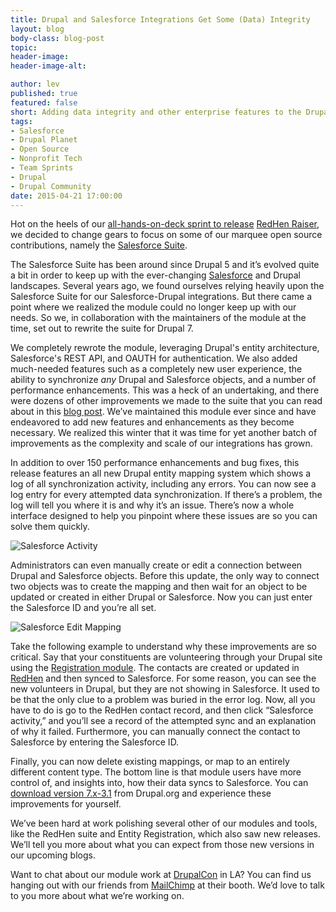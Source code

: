 ```yaml
---
title: Drupal and Salesforce Integrations Get Some (Data) Integrity
layout: blog
body-class: blog-post
topic:
header-image:
header-image-alt:

author: lev
published: true
featured: false
short: Adding data integrity and other enterprise features to the Drupal-Salesforce integration.
tags:
- Salesforce
- Drupal Planet
- Open Source
- Nonprofit Tech
- Team Sprints
- Drupal
- Drupal Community
date: 2015-04-21 17:00:00
---
```


Hot on the heels of our [all-hands-on-deck sprint to release](/blog/2015/01/reimagined-sprints-redhen-raiser/) [RedHen Raiser](https://www.drupal.org/project/redhen_raiser), we decided to change gears to focus on some of our marquee open source contributions, namely the [Salesforce Suite](https://www.drupal.org/project/salesforce).

The Salesforce Suite has been around since Drupal 5 and it’s evolved quite a bit in order to keep up with the ever-changing [Salesforce](http://salesforce.com) and Drupal landscapes. Several years ago, we found ourselves relying heavily upon the Salesforce Suite for our Salesforce-Drupal integrations. But there came a point where we realized the module could no longer keep up with our needs. So we, in collaboration with the maintainers of the module at the time, set out to rewrite the suite for Drupal 7.

We completely rewrote the module, leveraging Drupal's entity architecture, Salesforce's REST API, and OAUTH for authentication. We also added much-needed features such as a completely new user experience, the ability to synchronize _any_ Drupal and Salesforce objects, and a number of performance enhancements. This was a heck of an undertaking, and there were dozens of other improvements we made to the suite that you can read about in this [blog post](/blog/2012/11/lev/salesforce-rest-oauth/). We’ve maintained this module ever since and have endeavored to add new features and enhancements as they become necessary. We realized this winter that it was time for yet another batch of improvements as the complexity and scale of our integrations has grown.

In addition to over 150 performance enhancements and bug fixes, this release features an all new Drupal entity mapping system which shows a log of all synchronization activity, including any errors. You can now see a log entry for every attempted data synchronization. If there’s a problem, the log will tell you where it is and why it’s an issue. There’s now a whole interface designed to help you pinpoint where these issues are so you can solve them quickly.

![Salesforce Activity](/assets/images/blog/salesforce-activity.png)

Administrators can even manually create or edit a connection between Drupal and Salesforce objects. Before this update, the only way to connect two objects was to create the mapping and then wait for an object to be updated or created in either Drupal or Salesforce. Now you can just enter the Salesforce ID and you’re all set.

![Salesforce Edit Mapping](/assets/images/blog/salesforce-edit.png)

Take the following example to understand why these improvements are so critical. Say that your constituents are volunteering through your Drupal site using the [Registration module](https://www.drupal.org/project/registration). The contacts are created or updated in [RedHen](https://www.drupal.org/project/redhen) and then synced to Salesforce. For some reason, you can see the new volunteers in Drupal, but they are not showing in Salesforce. It used to be that the only clue to a problem was buried in the error log. Now, all you have to do is go to the RedHen contact record, and then click “Salesforce activity,” and you’ll see a record of the attempted sync and an explanation of why it failed. Furthermore, you can manually connect the contact to Salesforce by entering the Salesforce ID.

Finally, you can now delete existing mappings, or map to an entirely different content type. The bottom line is that module users have more control of, and insights into, how their data syncs to Salesforce. You can [download version 7.x-3.1](https://www.drupal.org/node/2452127) from Drupal.org and experience these improvements for yourself.

We’ve been hard at work polishing several other of our modules and tools, like the RedHen suite and Entity Registration, which also saw new releases. We’ll tell you more about what you can expect from those new versions in our upcoming blogs.

Want to chat about our module work at [DrupalCon](https://events.drupal.org/losangeles2015) in LA? You can find us hanging out with our friends from [MailChimp](/blog/category/mailchimp/) at their booth. We’d love to talk to you more about what we’re working on.
